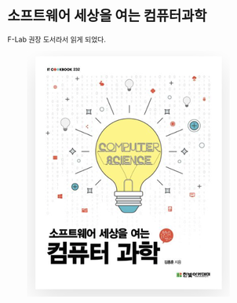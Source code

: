 # 소프트웨어 세상을 여는 컴퓨터과학

F-Lab 권장 도서라서 읽게 되었다.

<figure><img src="../../.gitbook/assets/image (2).png" alt=""><figcaption></figcaption></figure>
